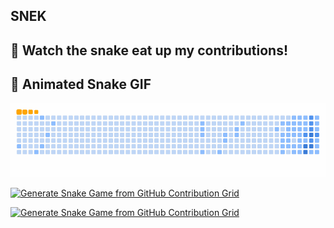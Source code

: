 ## SNEK

## 🐍 Watch the snake eat up my contributions!

<picture>
  <source media="(prefers-color-scheme: dark)" srcset="dist/github-snake-dark.svg" />
  <source media="(prefers-color-scheme: light)" srcset="dist/github-ocean.gif" />
  <img alt="" role="presentation" src="dist/github-snake.svg" style="display: none;" />
</picture>

## 🌊 Animated Snake GIF
![Snake GIF](dist/ocean.gif)

[![Generate Snake Game from GitHub Contribution Grid](https://github.com/Exios66/snek/actions/workflows/snake.yml/badge.svg)](https://github.com/Exios66/snek/actions/workflows/snake.yml)

[![Generate Snake Game from GitHub Contribution Grid](https://github.com/Exios66/snek/actions/workflows/generate-snake-game-from-github-contribution-grid.yml/badge.svg?event=check_run)](https://github.com/Exios66/snek/actions/workflows/generate-snake-game-from-github-contribution-grid.yml)
